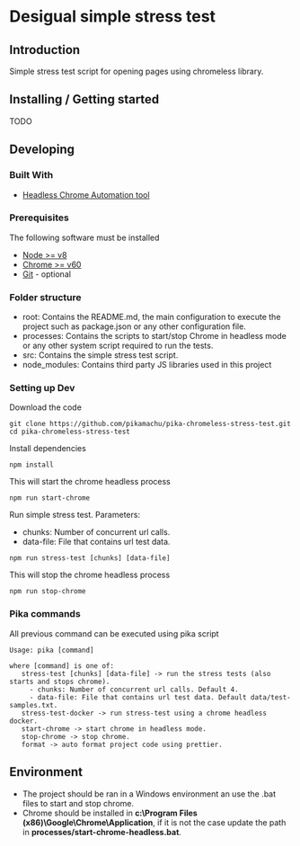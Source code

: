 # Desigual simple stress test 

## Introduction

Simple stress test script for opening pages using chromeless library.

## Installing / Getting started 

TODO

## Developing 
 
### Built With
* [Headless Chrome Automation tool](https://github.com/graphcool/chromeless)

### Prerequisites
The following software must be installed
* [Node >= v8](https://nodejs.org/en/)
* [Chrome >= v60](https://www.google.com.mx/chrome/)
* [Git](https://git-scm.com/downloads) - optional

### Folder structure
* root: Contains the README.md, the main configuration to execute the project such as package.json or any other configuration file.
* processes: Contains the scripts to start/stop Chrome in headless mode or any other system script required to run the tests.
* src: Contains the simple stress test script.
* node_modules: Contains third party JS libraries used in this project

### Setting up Dev

Download the code
```
git clone https://github.com/pikamachu/pika-chromeless-stress-test.git
cd pika-chromeless-stress-test
```

Install dependencies
```
npm install
```
This will start the chrome headless process
```
npm run start-chrome
```

Run simple stress test.
Parameters:
- chunks: Number of concurrent url calls.
- data-file: File that contains url test data.
```
npm run stress-test [chunks] [data-file]
```

This will stop the chrome headless process
```
npm run stop-chrome
```

### Pika commands

All previous command can be executed using pika script

```shell
Usage: pika [command]

where [command] is one of:
   stress-test [chunks] [data-file] -> run the stress tests (also starts and stops chrome).
     - chunks: Number of concurrent url calls. Default 4.
     - data-file: File that contains url test data. Default data/test-samples.txt.
   stress-test-docker -> run stress-test using a chrome headless docker.
   start-chrome -> start chrome in headless mode.
   stop-chrome -> stop chrome.
   format -> auto format project code using prettier.
```

## Environment
* The project should be ran in a Windows environment an use the .bat files to start and stop chrome.
* Chrome should be installed in **c:\Program Files (x86)\Google\Chrome\Application**, if it is not the case update the path in **processes/start-chrome-headless.bat**.

